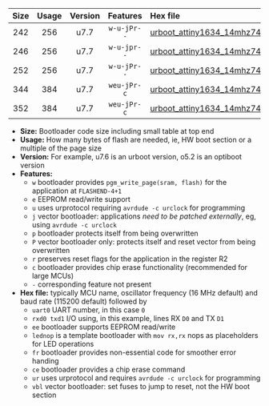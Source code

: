 |Size|Usage|Version|Features|Hex file|
|:-:|:-:|:-:|:-:|:--|
|242|256|u7.7|`w-u-jPr--`|[urboot_attiny1634_14mhz7456_2400bps_uart1_rxb1_txb2_lednop_ur_vbl.hex](https://raw.githubusercontent.com/stefanrueger/urboot.hex/main/mcus/attiny1634/fcpu_14mhz7456/2400_bps/urboot_attiny1634_14mhz7456_2400bps_uart1_rxb1_txb2_lednop_ur_vbl.hex)|
|246|256|u7.7|`w-u-jpr--`|[urboot_attiny1634_14mhz7456_2400bps_uart1_rxb1_txb2_lednop_fr_ur_vbl.hex](https://raw.githubusercontent.com/stefanrueger/urboot.hex/main/mcus/attiny1634/fcpu_14mhz7456/2400_bps/urboot_attiny1634_14mhz7456_2400bps_uart1_rxb1_txb2_lednop_fr_ur_vbl.hex)|
|252|256|u7.7|`w-u-jPr--`|[urboot_attiny1634_14mhz7456_2400bps_uart0_rxa7_txb0_lednop_fr_ur_vbl.hex](https://raw.githubusercontent.com/stefanrueger/urboot.hex/main/mcus/attiny1634/fcpu_14mhz7456/2400_bps/urboot_attiny1634_14mhz7456_2400bps_uart0_rxa7_txb0_lednop_fr_ur_vbl.hex)|
|344|384|u7.7|`weu-jPr-c`|[urboot_attiny1634_14mhz7456_2400bps_uart0_rxa7_txb0_ee_lednop_fr_ce_ur_vbl.hex](https://raw.githubusercontent.com/stefanrueger/urboot.hex/main/mcus/attiny1634/fcpu_14mhz7456/2400_bps/urboot_attiny1634_14mhz7456_2400bps_uart0_rxa7_txb0_ee_lednop_fr_ce_ur_vbl.hex)|
|352|384|u7.7|`weu-jPr-c`|[urboot_attiny1634_14mhz7456_2400bps_uart1_rxb1_txb2_ee_lednop_fr_ce_ur_vbl.hex](https://raw.githubusercontent.com/stefanrueger/urboot.hex/main/mcus/attiny1634/fcpu_14mhz7456/2400_bps/urboot_attiny1634_14mhz7456_2400bps_uart1_rxb1_txb2_ee_lednop_fr_ce_ur_vbl.hex)|

- **Size:** Bootloader code size including small table at top end
- **Usage:** How many bytes of flash are needed, ie, HW boot section or a multiple of the page size
- **Version:** For example, u7.6 is an urboot version, o5.2 is an optiboot version
- **Features:**
  + `w` bootloader provides `pgm_write_page(sram, flash)` for the application at `FLASHEND-4+1`
  + `e` EEPROM read/write support
  + `u` uses urprotocol requiring `avrdude -c urclock` for programming
  + `j` vector bootloader: applications *need to be patched externally*, eg, using `avrdude -c urclock`
  + `p` bootloader protects itself from being overwritten
  + `P` vector bootloader only: protects itself and reset vector from being overwritten
  + `r` preserves reset flags for the application in the register R2
  + `c` bootloader provides chip erase functionality (recommended for large MCUs)
  + `-` corresponding feature not present
- **Hex file:** typically MCU name, oscillator frequency (16 MHz default) and baud rate (115200 default) followed by
  + `uart0` UART number, in this case `0`
  + `rxd0 txd1` I/O using, in this example, lines RX `D0` and TX `D1`
  + `ee` bootloader supports EEPROM read/write
  + `lednop` is a template bootloader with `mov rx,rx` nops as placeholders for LED operations
  + `fr` bootloader provides non-essential code for smoother error handing
  + `ce` bootloader provides a chip erase command
  + `ur` uses urprotocol and requires `avrdude -c urclock` for programming
  + `vbl` vector bootloader: set fuses to jump to reset, not the HW boot section
